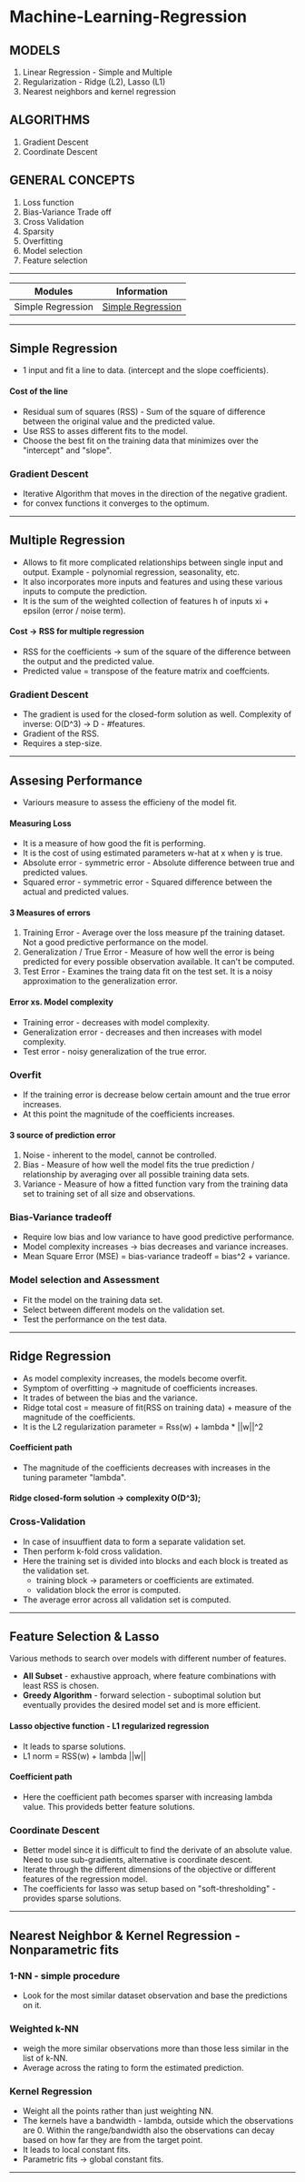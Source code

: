 # Machine-Learning-Regression

## MODELS
1. Linear Regression - Simple and Multiple
2. Regularization - Ridge (L2), Lasso (L1)
3. Nearest neighbors and kernel regression

## ALGORITHMS
1. Gradient Descent
2. Coordinate Descent

## GENERAL CONCEPTS
1. Loss function
2. Bias-Variance Trade off
3. Cross Validation
4. Sparsity
5. Overfitting
6. Model selection
7. Feature selection

---

|Modules | Information|
|---|---|
|Simple Regression|  [Simple Regression ](https://github.com/Amitha353/Machine-Learning-Regression/blob/master/Week%201%20-%20Simple%20Linear%20Regression.pdf)|
---
## Simple Regression
* 1 input and fit a line to data. (intercept and the slope coefficients).

#### Cost of the line
* Residual sum of squares (RSS) - Sum of the square of difference between the original value and the predicted value.
* Use RSS to asses different fits to the model.
* Choose the best fit on the training data that minimizes over the "intercept" and "slope".

### Gradient Descent
* Iterative Algorithm that moves in the direction of the negative gradient.
* for convex functions it converges to the optimum.
---
## Multiple Regression
* Allows to fit more complicated relationships between single input and output. Example - polynomial regression, seasonality, etc.
* It also incorporates more inputs and features and using these various inputs to compute the prediction.
* It is the sum of the weighted collection of features h of inputs xi + epsilon (error / noise term).

#### Cost -> RSS for multiple regression
* RSS for the coefficients -> sum of the square of the difference between the output and the predicted value.
* Predicted value = transpose of the feature matrix and coeffcients.

### Gradient Descent
* The gradient is used for the closed-form solution as well. Complexity of inverse: O(D^3) -> D - #features.
* Gradient of the RSS.
* Requires a step-size.

---
## Assesing Performance
* Variours measure to assess the efficieny of the model fit.

#### Measuring Loss
* It is a measure of how good the fit is performing.
* It is the cost of using estimated parameters w-hat at x when y is true.
* Absolute error - symmetric error - Absolute difference between true and predicted values.
* Squared error - symmetric error - Squared difference between the actual and predicted values.

#### 3 Measures of errors
1. Training Error - Average over the loss measure pf the training dataset. Not a good predictive performance on the model.
2. Generalization / True Error - Measure of how well the error is being predicted for every possible observation available. It can't be computed.
3. Test Error - Examines the traing data fit on the test set. It is a noisy approximation to the generalization error.

#### Error xs. Model complexity
* Training error - decreases with model complexity.
* Generalization error - decreases and then increases with model complexity.
* Test error - noisy generalization of the true error.

### Overfit
* If the training error is decrease below certain amount and the true error increases.
* At this point the magnitude of the coefficients increases.

#### 3 source of prediction error
1. Noise - inherent to the model, cannot be controlled.
2. Bias - Measure of how well the model fits the true prediction / relationship by averaging over all possible training data sets.
3. Variance - Measure of how a fitted function vary from the training data set to training set of all size and observations.


### Bias-Variance tradeoff
* Require low bias and low variance to have good predictive performance.
* Model complexity increases -> bias decreases and variance increases.
* Mean Square Error (MSE) = bias-variance tradeoff = bias^2 + variance.

### Model selection and Assessment
* Fit the model on the training data set.
* Select between different models on the validation set.
* Test the performance on the test data.

---
## Ridge Regression
* As model complexity increases, the models become overfit.
* Symptom of overfitting -> magnitude of coefficients increases.
* It trades of between the bias and the variance.
* Ridge total cost = measure of fit(RSS on training data) + measure of the magnitude of the coefficients.
* It is the L2 regularization parameter = Rss(w) + lambda * ||w||^2

#### Coefficient path
* The magnitude of the coefficients decreases with increases in the tuning parameter "lambda".

#### Ridge closed-form solution  -> complexity O(D^3);

### Cross-Validation
* In case of insuuffient data to form a separate validation set.
* Then perform k-fold cross validation.
* Here the training set is divided into blocks and each block is treated as the validation set.
  - training block -> parameters or coefficients are extimated.
  - validation block the error is computed.
* The average error across all validation set is computed.  

---
## Feature Selection & Lasso
Various methods to search over models with different number of features.
* **All Subset** - exhaustive approach, where feature combinations with least RSS is chosen.
* **Greedy Algorithm** - forward selection - suboptimal solution but eventually provides the desired model set and is more efficient.

#### Lasso objective function - L1 regularized regression
* It leads to sparse solutions.
* L1 norm = RSS(w) + lambda ||w||

#### Coefficient path
* Here the coefficient path becomes sparser with increasing lambda value. This provideds better feature solutions.

### Coordinate Descent
* Better model since it is difficult to find the derivate of an absolute value. Need to use sub-gradients, alternative is coordinate descent.
* Iterate through the different dimensions of the objective or different features of the regression model.
* The coefficients for lasso was setup based on "soft-thresholding" - provides sparse solutions.

---
## Nearest Neighbor & Kernel Regression - Nonparametric fits
### 1-NN - simple procedure
- Look for the most similar dataset observation and base the predictions on it.

### Weighted k-NN
- weigh the more similar observations more than those less similar in the list of k-NN.
- Average across the rating to form the estimated prediction.

### Kernel Regression
* Weight all the points rather than just weighting NN.
* The kernels have a bandwidth - lambda, outside which the observations are 0. Within the range/bandwidth also the observations can decay based on how far they are from the target point.
* It leads to local constant fits.
* Parametric fits -> global constant fits.

---
